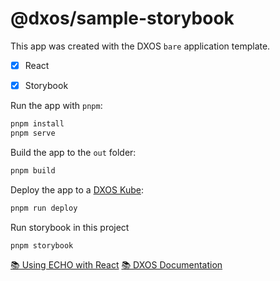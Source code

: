 # @dxos/sample-storybook

This app was created with the DXOS `bare` application template.

- [x] React

- [x] Storybook

Run the app with `pnpm`:

```bash
pnpm install
pnpm serve
```

Build the app to the `out` folder:

```bash
pnpm build
```

Deploy the app to a [DXOS Kube](https://docs.dxos.org/guide/kube):

```bash
pnpm run deploy
```

Run storybook in this project

```bash
pnpm storybook
```

[📚 Using ECHO with React](https://docs.dxos.org/guide/echo/react)
[📚 DXOS Documentation](https://docs.dxos.org)
